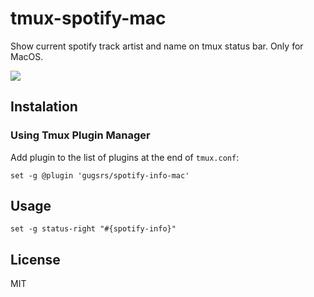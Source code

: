 # tmux-spotify-mac

Show current spotify track artist and name on tmux status bar. Only for MacOS.

![](https://github.com/gugsrs/tmux-spotify-mac/blob/master/screenshot/screenshot.png)

## Instalation
### Using Tmux Plugin Manager

Add plugin to the list of plugins at the end of `tmux.conf`:
```
set -g @plugin 'gugsrs/spotify-info-mac'
```

## Usage
```
set -g status-right "#{spotify-info}"
```

## License
MIT
